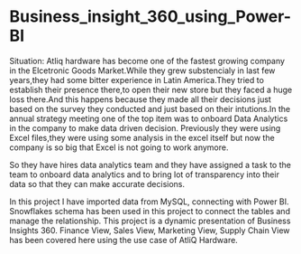 # Business_insight_360_using_Power-BI

Situation:
Atliq hardware has become one of the fastest growing company in the Elcetronic Goods Market.While they grew substencialy in last few years,they had some bitter experience in Latin America.They tried to establish their presence there,to open their new store but they faced a huge loss there.And this happens because they made all their decisions just based on the survey they conducted and just based on their intutions.In the annual strategy meeting one of the top item was to onboard Data Analytics in the company to make data driven decision.
Previously they were using Excel files,they were using some analysis in the excel itself but now the company is so big that Excel is not going to work anymore.

So they have hires data analytics team and they have assigned a task to the team to onboard data analytics and to bring lot of transparency into their data so that they can make accurate decisions.

In this project I have imported data from MySQL, connecting  with Power BI.
Snowflakes schema has been used in this project to connect the tables and manage the relationship.
This project is a dynamic presentation of Business Insights 360.
Finance View, Sales View, Marketing View, Supply Chain View has been covered here using the use case of AtliQ Hardware.
